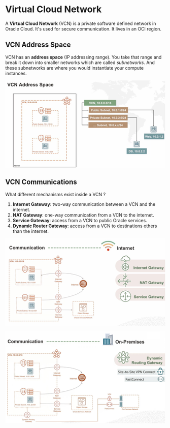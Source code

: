 # Virtual Cloud Network

A **Virtual Cloud Network** (VCN) is a private software defined network in Oracle Cloud. It's used for secure communication. It lives in an OCI region.

## VCN Address Space

VCN has an **address space** (IP addressing range). You take that range and break it down into smaller networks which are called *subnetworks*. And these subnetworks are where you would instantiate your compute instances.

![VCN Address Space](../images/vcn_address_space.png)

## VCN Communications

What different mechanisms exist inside a VCN ?

1. **Internet Gateway**: two-way communication between a VCN and the internet.
2. **NAT Gateway**: one-way communication from a VCN to the internet.
3. **Service Gateway**: access from a VCN to public Oracle services.
4. **Dynamic Router Gateway**: access from a VCN to destinations others than the internet.

![Communication Internet](../images/vcn_internet.png)

![Communication On-Premises](../images/vcn_on_premises.png)
